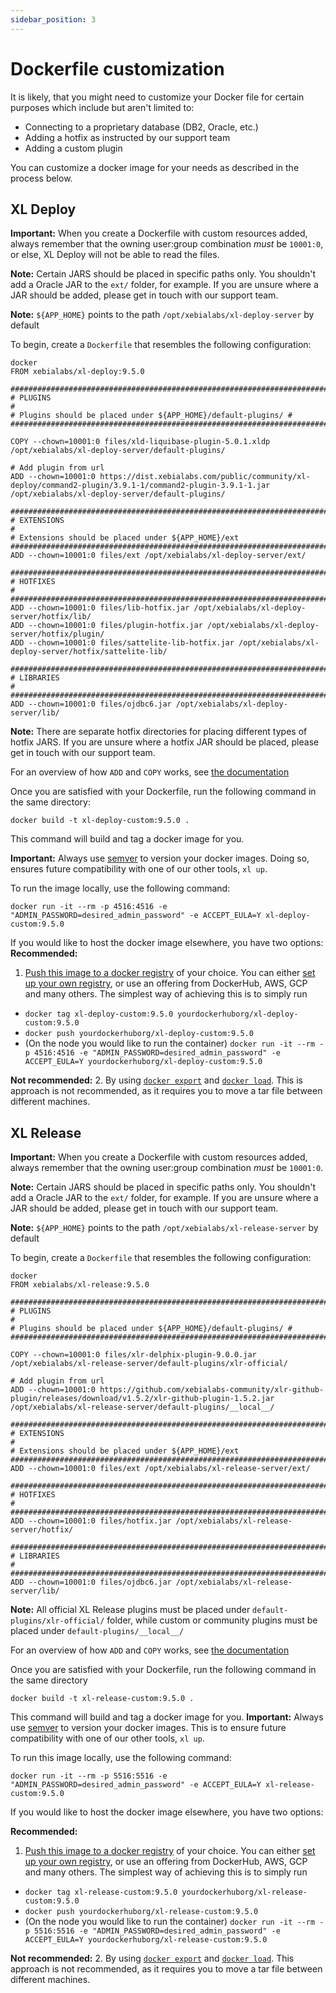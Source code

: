 ```yaml
---
sidebar_position: 3
---
```


# Dockerfile customization

It is likely, that you might need to customize your Docker file for certain purposes which include but aren't limited to:

- Connecting to a proprietary database (DB2, Oracle, etc.)
- Adding a hotfix as instructed by our support team
- Adding a custom plugin


You can customize a docker image for your needs as described in the process below.

## XL Deploy

**Important:** When you create a Dockerfile with custom resources added, always remember that the owning user:group combination _must_ be `10001:0`, or else, XL Deploy will not be able to read the files.

**Note:** Certain JARS should be placed in specific paths only. You shouldn't add a Oracle JAR to the `ext/` folder, for example. If you are unsure where a JAR should be added, please get in touch with our support team.

**Note:** `${APP_HOME}` points to the path `/opt/xebialabs/xl-deploy-server` by default

To begin, create a `Dockerfile` that resembles the following configuration:

```
docker
FROM xebialabs/xl-deploy:9.5.0

###################################################################################
# PLUGINS                                                                         #
# Plugins should be placed under ${APP_HOME}/default-plugins/ #
###################################################################################

COPY --chown=10001:0 files/xld-liquibase-plugin-5.0.1.xldp /opt/xebialabs/xl-deploy-server/default-plugins/

# Add plugin from url
ADD --chown=10001:0 https://dist.xebialabs.com/public/community/xl-deploy/command2-plugin/3.9.1-1/command2-plugin-3.9.1-1.jar /opt/xebialabs/xl-deploy-server/default-plugins/

##########################################################################
# EXTENSIONS                                                             #
# Extensions should be placed under ${APP_HOME}/ext
##########################################################################
ADD --chown=10001:0 files/ext /opt/xebialabs/xl-deploy-server/ext/

##########################################################################
# HOTFIXES                                                               #
##########################################################################
ADD --chown=10001:0 files/lib-hotfix.jar /opt/xebialabs/xl-deploy-server/hotfix/lib/
ADD --chown=10001:0 files/plugin-hotfix.jar /opt/xebialabs/xl-deploy-server/hotfix/plugin/
ADD --chown=10001:0 files/sattelite-lib-hotfix.jar /opt/xebialabs/xl-deploy-server/hotfix/sattelite-lib/

##########################################################################
# LIBRARIES                                                              #
##########################################################################
ADD --chown=10001:0 files/ojdbc6.jar /opt/xebialabs/xl-deploy-server/lib/
```

**Note:** There are separate hotfix directories for placing different types of hotfix JARS. If you are unsure where a hotfix JAR should be placed, please get in touch with our support team.

For an overview of how `ADD` and `COPY` works, see [the documentation](https://docs.docker.com/engine/reference/builder/#add)

Once you are satisfied with your Dockerfile, run the following command in the same directory:

`docker build -t xl-deploy-custom:9.5.0 .`

This command will build and tag a docker image for you.

**Important:** Always use [semver](https://semver.org/) to version your docker images. Doing so, ensures future compatibility with one of our other tools, `xl up`.

To run the image locally, use the following command:

`docker run -it --rm -p 4516:4516 -e "ADMIN_PASSWORD=desired_admin_password" -e ACCEPT_EULA=Y xl-deploy-custom:9.5.0`

If you would like to host the docker image elsewhere, you have two options:
**Recommended:**
1. [Push this image to a docker registry](https://docs.docker.com/engine/reference/commandline/push/) of your choice. You can either [set up your own registry](https://docs.docker.com/registry/), or use an offering from DockerHub, AWS, GCP and many others. The simplest way of achieving this is to simply run
  - `docker tag xl-deploy-custom:9.5.0 yourdockerhuborg/xl-deploy-custom:9.5.0`
  - `docker push yourdockerhuborg/xl-deploy-custom:9.5.0`
  - (On the node you would like to run the container) `docker run -it --rm -p 4516:4516 -e "ADMIN_PASSWORD=desired_admin_password" -e ACCEPT_EULA=Y yourdockerhuborg/xl-deploy-custom:9.5.0`

**Not recommended:**
2. By using [`docker export`](https://docs.docker.com/engine/reference/commandline/export/) and [`docker load`](https://docs.docker.com/engine/reference/commandline/load/). This is approach is not recommended, as it requires you to move a tar file between different machines.


## XL Release

**Important:** When you create a Dockerfile with custom resources added, always remember that the owning user:group combination _must_ be `10001:0`.

**Note:** Certain JARS should be placed in specific paths only. You shouldn't add a Oracle JAR to the `ext/` folder, for example. If you are unsure where a JAR should be added, please get in touch with our support team.

**Note:** `${APP_HOME}` points to the path `/opt/xebialabs/xl-release-server` by default

To begin, create a `Dockerfile` that resembles the following configuration:

```
docker
FROM xebialabs/xl-release:9.5.0

###################################################################################
# PLUGINS                                                                         #
# Plugins should be placed under ${APP_HOME}/default-plugins/ #
###################################################################################

COPY --chown=10001:0 files/xlr-delphix-plugin-9.0.0.jar /opt/xebialabs/xl-release-server/default-plugins/xlr-official/

# Add plugin from url
ADD --chown=10001:0 https://github.com/xebialabs-community/xlr-github-plugin/releases/download/v1.5.2/xlr-github-plugin-1.5.2.jar /opt/xebialabs/xl-release-server/default-plugins/__local__/

##########################################################################
# EXTENSIONS                                                             #
# Extensions should be placed under ${APP_HOME}/ext
##########################################################################
ADD --chown=10001:0 files/ext /opt/xebialabs/xl-release-server/ext/

##########################################################################
# HOTFIXES                                                               #
##########################################################################
ADD --chown=10001:0 files/hotfix.jar /opt/xebialabs/xl-release-server/hotfix/

##########################################################################
# LIBRARIES                                                              #
##########################################################################
ADD --chown=10001:0 files/ojdbc6.jar /opt/xebialabs/xl-release-server/lib/
```

**Note:** All official XL Release plugins must be placed under `default-plugins/xlr-official/` folder, while custom or community plugins must be placed under `default-plugins/__local__/`

For an overview of how `ADD` and `COPY` works, see [the documentation](https://docs.docker.com/engine/reference/builder/#add)

Once you are satisfied with your Dockerfile, run the following command in the same directory

`docker build -t xl-release-custom:9.5.0 .`

This command will build and tag a docker image for you.
**Important:** Always use [semver](https://semver.org/) to version your docker images. This is to ensure future compatibility with one of our other tools, `xl up`.

To run this image locally, use the following command:

`docker run -it --rm -p 5516:5516 -e "ADMIN_PASSWORD=desired_admin_password" -e ACCEPT_EULA=Y xl-release-custom:9.5.0`

If you would like to host the docker image elsewhere, you have two options:

**Recommended:**
1. [Push this image to a docker registry](https://docs.docker.com/engine/reference/commandline/push/) of your choice. You can either [set up your own registry](https://docs.docker.com/registry/), or use an offering from DockerHub, AWS, GCP and many others. The simplest way of achieving this is to simply run
  - `docker tag xl-release-custom:9.5.0 yourdockerhuborg/xl-release-custom:9.5.0`
  - `docker push yourdockerhuborg/xl-release-custom:9.5.0`
  - (On the node you would like to run the container) `docker run -it --rm -p 5516:5516 -e "ADMIN_PASSWORD=desired_admin_password" -e ACCEPT_EULA=Y yourdockerhuborg/xl-release-custom:9.5.0`

**Not recommended:**
2. By using [`docker export`](https://docs.docker.com/engine/reference/commandline/export/) and [`docker load`](https://docs.docker.com/engine/reference/commandline/load/). This approach is not recommended, as it requires you to move a tar file between different machines.
